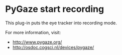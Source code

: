 # PyGaze start recording

This plug-in puts the eye tracker into recording mode.

For more information, visit:

- <http://www.pygaze.org/>
- <http://osdoc.cogsci.nl/devices/pygaze/>
